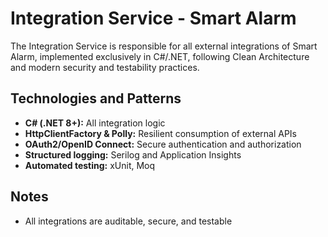 # Integration Service - Smart Alarm

The Integration Service is responsible for all external integrations of Smart Alarm, implemented exclusively in C#/.NET, following Clean Architecture and modern security and testability practices.

## Technologies and Patterns

- **C# (.NET 8+):** All integration logic
- **HttpClientFactory & Polly:** Resilient consumption of external APIs
- **OAuth2/OpenID Connect:** Secure authentication and authorization
- **Structured logging:** Serilog and Application Insights
- **Automated testing:** xUnit, Moq

## Notes

- All integrations are auditable, secure, and testable
